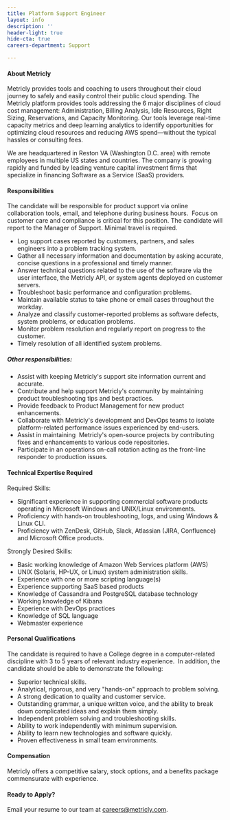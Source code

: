 ```yaml
---
title: Platform Support Engineer
layout: info
description: ''
header-light: true
hide-cta: true
careers-department: Support

---
```

#### **About Metricly**

Metricly provides tools and coaching to users throughout their cloud journey to safely and easily control their public cloud spending. The Metricly platform provides tools addressing the 6 major disciplines of cloud cost management: Administration, Billing Analysis, Idle Resources, Right Sizing, Reservations, and Capacity Monitoring. Our tools leverage real-time capacity metrics and deep learning analytics to identify opportunities for optimizing cloud resources and reducing AWS spend—without the typical hassles or consulting fees.

We are headquartered in Reston VA (Washington D.C. area) with remote employees in multiple US states and countries. The company is growing rapidly and funded by leading venture capital investment firms that specialize in financing Software as a Service (SaaS) providers.

#### **Responsibilities**

The candidate will be responsible for product support via online collaboration tools, email, and telephone during business hours.  Focus on customer care and compliance is critical for this position. The candidate will report to the Manager of Support. Minimal travel is required.

* Log support cases reported by customers, partners, and sales engineers into a problem tracking system.
* Gather all necessary information and documentation by asking accurate, concise questions in a professional and timely manner.
* Answer technical questions related to the use of the software via the user interface, the Metricly API, or system agents deployed on customer servers.
* Troubleshoot basic performance and configuration problems.
* Maintain available status to take phone or email cases throughout the workday.
* Analyze and classify customer-reported problems as software defects, system problems, or education problems.
* Monitor problem resolution and regularly report on progress to the customer.
* Timely resolution of all identified system problems.

##### Other responsibilities:

* Assist with keeping Metricly's support site information current and accurate.
* Contribute and help support Metricly's community by maintaining product troubleshooting tips and best practices.
* Provide feedback to Product Management for new product enhancements.
* Collaborate with Metricly's development and DevOps teams to isolate platform-related performance issues experienced by end-users.
* Assist in maintaining  Metricly's open-source projects by contributing fixes and enhancements to various code repositories.
* Participate in an operations on-call rotation acting as the front-line responder to production issues.

#### **Technical Expertise Required**

Required Skills:

* Significant experience in supporting commercial software products operating in Microsoft Windows and UNIX/Linux environments.
* Proficiency with hands-on troubleshooting, logs, and using Windows & Linux CLI.
* Proficiency with ZenDesk, GitHub, Slack, Atlassian (JIRA, Confluence) and Microsoft Office products.

Strongly Desired Skills:

* Basic working knowledge of Amazon Web Services platform (AWS)
* UNIX (Solaris, HP-UX, or Linux) system administration skills.
* Experience with one or more scripting language(s)
* Experience supporting SaaS based products
* Knowledge of Cassandra and PostgreSQL database technology
* Working knowledge of Kibana
* Experience with DevOps practices
* Knowledge of SQL language
* Webmaster experience

#### **Personal Qualifications**

The candidate is required to have a College degree in a computer-related discipline with 3 to 5 years of relevant industry experience.  In addition, the candidate should be able to demonstrate the following:

* Superior technical skills.
* Analytical, rigorous, and very "hands-on" approach to problem solving.
* A strong dedication to quality and customer service.
* Outstanding grammar, a unique written voice, and the ability to break down complicated ideas and explain them simply.
* Independent problem solving and troubleshooting skills.
* Ability to work independently with minimum supervision.
* Ability to learn new technologies and software quickly.
* Proven effectiveness in small team environments.

#### **Compensation**

Metricly offers a competitive salary, stock options, and a benefits package commensurate with experience.

#### Ready to Apply?

Email your resume to our team at [careers@metricly.com](mailto:careers@metricly.com).